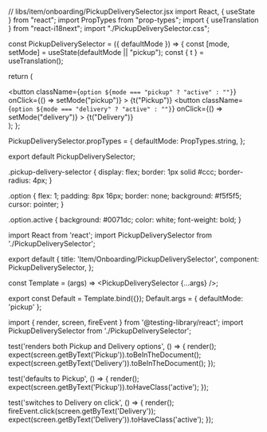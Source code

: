// libs/item/onboarding/PickupDeliverySelector.jsx
import React, { useState } from "react";
import PropTypes from "prop-types";
import { useTranslation } from "react-i18next";
import "./PickupDeliverySelector.css";

const PickupDeliverySelector = ({ defaultMode }) => {
  const [mode, setMode] = useState(defaultMode || "pickup");
  const { t } = useTranslation();

  return (
    <div className="pickup-delivery-selector">
      <button
        className={`option ${mode === "pickup" ? "active" : ""}`}
        onClick={() => setMode("pickup")}
      >
        {t("Pickup")}
      </button>
      <button
        className={`option ${mode === "delivery" ? "active" : ""}`}
        onClick={() => setMode("delivery")}
      >
        {t("Delivery")}
      </button>
    </div>
  );
};

PickupDeliverySelector.propTypes = {
  defaultMode: PropTypes.string,
};

export default PickupDeliverySelector;




.pickup-delivery-selector {
  display: flex;
  border: 1px solid #ccc;
  border-radius: 4px;
}

.option {
  flex: 1;
  padding: 8px 16px;
  border: none;
  background: #f5f5f5;
  cursor: pointer;
}

.option.active {
  background: #0071dc;
  color: white;
  font-weight: bold;
}


import React from 'react';
import PickupDeliverySelector from './PickupDeliverySelector';

export default {
  title: 'Item/Onboarding/PickupDeliverySelector',
  component: PickupDeliverySelector,
};

const Template = (args) => <PickupDeliverySelector {...args} />;

export const Default = Template.bind({});
Default.args = {
  defaultMode: 'pickup'
};


import { render, screen, fireEvent } from '@testing-library/react';
import PickupDeliverySelector from './PickupDeliverySelector';

test('renders both Pickup and Delivery options', () => {
  render(<PickupDeliverySelector />);
  expect(screen.getByText('Pickup')).toBeInTheDocument();
  expect(screen.getByText('Delivery')).toBeInTheDocument();
});

test('defaults to Pickup', () => {
  render(<PickupDeliverySelector />);
  expect(screen.getByText('Pickup')).toHaveClass('active');
});

test('switches to Delivery on click', () => {
  render(<PickupDeliverySelector />);
  fireEvent.click(screen.getByText('Delivery'));
  expect(screen.getByText('Delivery')).toHaveClass('active');
});
